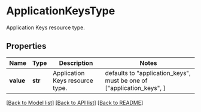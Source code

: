 # ApplicationKeysType

Application Keys resource type.

## Properties

| Name      | Type    | Description                     | Notes                                                                 |
| --------- | ------- | ------------------------------- | --------------------------------------------------------------------- |
| **value** | **str** | Application Keys resource type. | defaults to "application_keys", must be one of ["application_keys", ] |

[[Back to Model list]](README.md#documentation-for-models) [[Back to API list]](README.md#documentation-for-api-endpoints) [[Back to README]](README.md)

